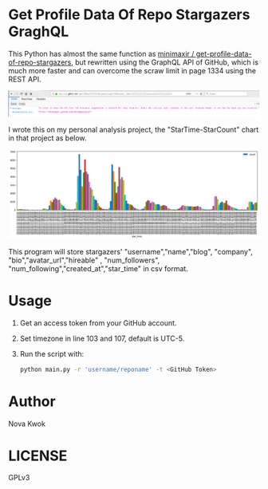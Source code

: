 # Get Profile Data Of Repo Stargazers GraghQL

This Python has almost the same function as [minimaxir / get-profile-data-of-repo-stargazers](https://github.com/minimaxir/get-profile-data-of-repo-stargazers), but rewritten using the GraphQL API of GitHub, which is much more faster and can overcome the scraw limit in page 1334 using the REST API.

![GH Limit using the REST API](./gh-api-limit.png)

I wrote this on my personal analysis project, the "StarTime-StarCount" chart in that project as below.

![](./chart.png)

This program will store stargazers' "username","name","blog", "company", "bio","avatar_url","hireable" , "num_followers", "num_following","created_at","star_time" in csv format.

# Usage

1. Get an access token from your GitHub account.

2. Set timezone in line 103 and 107, default is UTC-5.

3. Run the script with:

   ```bash
   python main.py -r 'username/reponame' -t <GitHub Token>
   ```

# Author

Nova Kwok

# LICENSE

GPLv3
